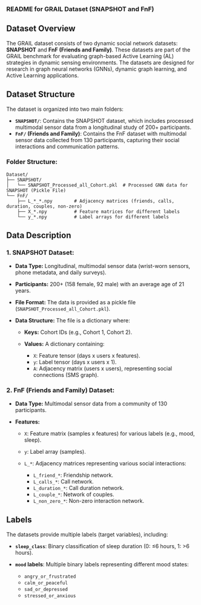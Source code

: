 ### README for GRAIL Dataset (SNAPSHOT and FnF)

## **Dataset Overview**

The GRAIL dataset consists of two dynamic social network datasets: **SNAPSHOT** and **FnF (Friends and Family)**. These datasets are part of the GRAIL benchmark for evaluating graph-based Active Learning (AL) strategies in dynamic sensing environments. The datasets are designed for research in graph neural networks (GNNs), dynamic graph learning, and Active Learning applications.

## **Dataset Structure**

The dataset is organized into two main folders:

* **`SNAPSHOT/`**: Contains the SNAPSHOT dataset, which includes processed multimodal sensor data from a longitudinal study of 200+ participants.
* **`FnF/` (Friends and Family)**: Contains the FnF dataset with multimodal sensor data collected from 130 participants, capturing their social interactions and communication patterns.

### **Folder Structure:**

```
Dataset/
├── SNAPSHOT/
│   └── SNAPSHOT_Processed_all_Cohort.pkl  # Processed GNN data for SNAPSHOT (Pickle File)
└── FnF/
    ├── L_*_*.npy        # Adjacency matrices (friends, calls, duration, couples, non-zero)
    ├── X_*.npy          # Feature matrices for different labels
    └── y_*.npy          # Label arrays for different labels
```

## **Data Description**

### **1. SNAPSHOT Dataset:**

* **Data Type:** Longitudinal, multimodal sensor data (wrist-worn sensors, phone metadata, and daily surveys).
* **Participants:** 200+ (158 female, 92 male) with an average age of 21 years.
* **File Format:** The data is provided as a pickle file (`SNAPSHOT_Processed_all_Cohort.pkl`).
* **Data Structure:** The file is a dictionary where:

  * **Keys:** Cohort IDs (e.g., Cohort 1, Cohort 2).
  * **Values:** A dictionary containing:

    * `X`: Feature tensor (days x users x features).
    * `y`: Label tensor (days x users x 1).
    * `A`: Adjacency matrix (users x users), representing social connections (SMS graph).

### **2. FnF (Friends and Family) Dataset:**

* **Data Type:** Multimodal sensor data from a community of 130 participants.
* **Features:**

  * `X`: Feature matrix (samples x features) for various labels (e.g., mood, sleep).
  * `y`: Label array (samples).
  * `L_*`: Adjacency matrices representing various social interactions:

    * `L_friend_*`: Friendship network.
    * `L_calls_*`: Call network.
    * `L_duration_*`: Call duration network.
    * `L_couple_*`: Network of couples.
    * `L_non_zero_*`: Non-zero interaction network.

## **Labels**

The datasets provide multiple labels (target variables), including:

* **`sleep_class`**: Binary classification of sleep duration (0: ≤6 hours, 1: >6 hours).
* **`mood` labels**: Multiple binary labels representing different mood states:

  * `angry_or_frustrated`
  * `calm_or_peaceful`
  * `sad_or_depressed`
  * `stressed_or_anxious`

